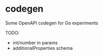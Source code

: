 # codegen
Some OpenAPI codegen for Go experiments

TODO:
 - int/number in params
 - additionalProperties schema